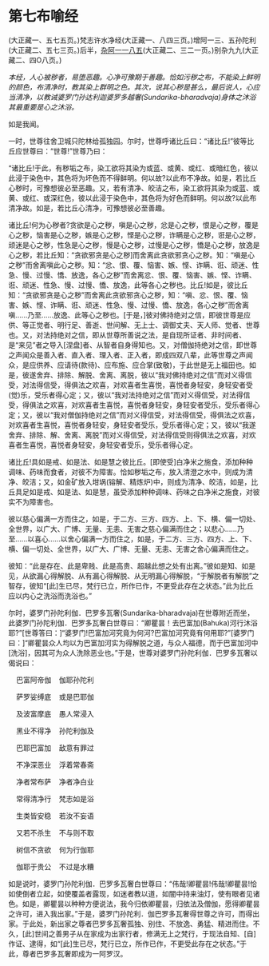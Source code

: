 # 第七布喻经

(大正藏一、五七五页。)梵志许水净经(大正藏一、八四三页。)增阿一三、五孙陀利(大正藏二、五七三页。)后半，[杂阿一一八五](https://github.com/gwsice/buddhism/blob/master/%E6%97%A9%E6%9C%9F/%E6%9D%82%E9%98%BF%E5%90%AB%E7%BB%8F/44.md#1185)(大正藏二、三二一页。)别杂九九(大正藏二、四O八页。)

*本经，人心被秽者，易堕恶趣。心净可豫期于善趣。恰如污秽之布，不能染上鲜明的颜色，布清净时，教其染上群明之色。其次，说其心秽是甚么，最后说人，心应当清净，以教诫婆罗门孙达利迦婆罗多越奢(Sundarika-bharadvaja)身体之沐浴其最重要是心之沐浴。*

如是我闻。

一时，世尊往舍卫城只陀林给孤独园。尔时，世尊呼诸比丘曰：“诸比丘!”彼等比丘应世尊曰：“世尊!”世尊乃曰：

“诸比丘!于此，有秽垢之布，染工欲将其染为或蓝、或黄、或红、或暗红色，彼以此浸于染色中，其色将为坏色而不得鲜明。何以故?以此布不净故。如是，若比丘心秽时，可豫想彼必至恶趣。又，若有清净、皎洁之布，染工欲将其染为或蓝、或黄、或红、或深红色，彼以此浸于染色中，其色将为好色而鲜明。何以故?以此布清净故。如是，若比丘心清净，可豫想彼必至善趣。

诸比丘!何为心秽者?贪欲是心之秽，嗔是心之秽，忿是心之秽，恨是心之秽，覆是心之秽，恼害是心之秽，嫉是心之秽，悭是心之秽，诈瞒是心之秽，诳是心之秽，顽迷是心之秽，性急是心之秽，慢是心之秽，过慢是心之秽，憍是心之秽，放逸是心之秽，若比丘知：“贪欲邪贪是心之秽]而舍离此贪欲邪贪心之秽。知：“嗔是心之秽”而舍离嗔此心之秽。知：“忿、恨、覆、恼害、嫉、悭、诈瞒、诳、顽迷、性急、慢、过慢、憍、放逸，各心之秽”而舍离忿、恨、覆、恼害、嫉、悭、诈瞒、诳、顽迷、性急、慢、过慢、憍、放逸，此等各心之秽也。比丘!如是，彼比丘知：“贪欲邪贪是心之秽”而舍离此贪欲邪贪心之秽，知：“嗔、忿、恨、覆、恼害、嫉、悭、诈瞒、诳、顽迷、性急、慢、过慢、憍、放逸，各心之秽”而舍离嗔……乃至……放逸、此等心之秽也。[于是，]彼对佛持绝对之信，即彼世尊是应供、等正觉者、明行足、善逝、世间解、无上士、调御丈夫、天人师、觉者、世尊也。又，对法持绝对之信，即从世尊所善说之法，是自现所证者、非时间者、是“来见”者之导入[涅盘]者、从智者自身得知也。又，对僧伽持绝对之信，即世尊之声闻众是善入者、直入者、理入者、正入者，即成四双八辈，此等世尊之声闻众，是应供养、应请待(款待)、应布施、应合掌(致敬)，于此世是无上福田也。如是，彼遂舍弃、排除、解脱、舍离、离脱，彼以“我对佛持绝对之信”而对义得信受，对法得信受，得俱法之欢喜，对欢喜者生喜悦，喜悦者身轻安，身轻安者受(觉)乐，受乐者得心定；又，彼以“我对法持绝对之信”而对义得信受，对法得信受，得俱法之欢喜，对欢喜者生喜悦，喜悦者身轻安，身轻安者受乐，受乐者得心定；又，彼以“我对僧伽持绝对之信”而对义得信受，对法得信受，得俱法之欢喜，对欢喜者生喜悦，喜悦者身轻安，身轻安者受乐，受乐者得心定；又，彼以“我遂舍弃、排除、解、舍离、离脱”而对义得信受，对法得信受则得俱法之欢喜，对欢喜者生喜悦，喜悦者身轻安，身轻安者受乐，受乐者得心定。

诸比丘!具如是戒、如是法、如是慧之彼比丘。[即使受]白净米之施食，添加种种调味、药味而食者，对彼不为障害。恰如秽垢之布，放入清澄之水中，则成为清净、皎洁；又，如金矿放入坩埚(镕解、精炼炉)中，则成为清净、皎洁，如是，比丘具足如是戒、如是法、如是慧，虽受添加种种调味、药味之白净米之施食，对彼实不为障害也。

彼以慈心偏满一方而住之，如是，于二方、三方、四方、上、下、横、偏一切处、全世界，以广大、广博、无量、无恚、无害之慈心偏满而住之；以悲心……乃至……以喜心……以舍心偏满一方而住之，如是，于二方、三方、四方、上、下、横、偏一切处、全世界，以广大、广博、无量、无恚、无害之舍心偏满而住之。

彼知：“此是存在、此是卑贱、此是高贵、超越此想之处有出离。”彼如是知、如是见，从欲漏心得解脱、从有漏心得解脱、从无明漏心得解脱，“于解脱者有解脱”之智存，彼知“[此]生已尽，梵行已立，所作已作，不更受此存在之状态。”此为比丘应以内心之洗浴而洗浴也。”

尔时，婆罗门孙陀利伽．巴罗多瓦奢(Sundarika-bharadvaja)在世尊附近而坐，此婆罗门孙陀利伽．巴罗多瓦奢白世尊曰：“卿瞿昙！去巴富加(Bahuka)河行沐浴耶?”[世尊答曰：]“婆罗门!巴富加河究竟为何河?巴富加河究竟有何用耶?”[婆罗门曰：]“卿瞿昙众人均以为巴富加河实为得解脱之道，与众人福德，而于巴富加河中[洗浴]，因其可为众人洗除恶业也。”于是，世尊对婆罗门孙陀利伽．巴罗多瓦奢以偈说曰：

&nbsp;&nbsp;&nbsp;&nbsp;巴富阿帝伽&nbsp;&nbsp;&nbsp;&nbsp;伽耶孙陀利

&nbsp;&nbsp;&nbsp;&nbsp;萨罗娑缚底&nbsp;&nbsp;&nbsp;&nbsp;或是巴耶伽

&nbsp;&nbsp;&nbsp;&nbsp;及波富摩底&nbsp;&nbsp;&nbsp;&nbsp;愚人常浸入

&nbsp;&nbsp;&nbsp;&nbsp;黑业不得净&nbsp;&nbsp;&nbsp;&nbsp;孙陀利伽及

&nbsp;&nbsp;&nbsp;&nbsp;巴耶巴富加&nbsp;&nbsp;&nbsp;&nbsp;敌意有罪过

&nbsp;&nbsp;&nbsp;&nbsp;不净深恶业&nbsp;&nbsp;&nbsp;&nbsp;浮着常春斋

&nbsp;&nbsp;&nbsp;&nbsp;净者常布萨&nbsp;&nbsp;&nbsp;&nbsp;净者净白业

&nbsp;&nbsp;&nbsp;&nbsp;常得清净行&nbsp;&nbsp;&nbsp;&nbsp;梵志如是浴

&nbsp;&nbsp;&nbsp;&nbsp;生类皆安稳&nbsp;&nbsp;&nbsp;&nbsp;若汝不妄语

&nbsp;&nbsp;&nbsp;&nbsp;又若不杀生&nbsp;&nbsp;&nbsp;&nbsp;不与则不取

&nbsp;&nbsp;&nbsp;&nbsp;树信不贪欲&nbsp;&nbsp;&nbsp;&nbsp;何为行伽耶

&nbsp;&nbsp;&nbsp;&nbsp;伽耶于贵公&nbsp;&nbsp;&nbsp;&nbsp;不过是水糟

如是说时，婆罗门孙陀利伽．巴罗多瓦奢白世尊曰：“伟哉!卿瞿昙!伟哉!卿瞿昙!恰如使倒者立起，如使覆盖者露现，如迷者教以道，如闇中持来油灯，使有眼者见诸色。如是，卿瞿昙以种种方便说法，我今归依卿瞿昙，归依法及僧伽，愿得卿瞿昙之许可，进入我出家。”于是，婆罗门孙陀利．伽巴罗多瓦奢得世尊之许可，而得出家。于此处，新出家之尊者巴罗多瓦奢孤独、别住、不放逸、勇猛、精进而住。不久，[此]世间之善男子从在家成为出家行者，修满无上之梵行，于现法自知、[自]作证、逮得，如“[此]生已尽，梵行已立，所作已作，不更受此存在之状态。”于此，尊者巴罗多瓦奢即成为一阿罗汉。
